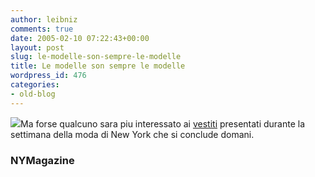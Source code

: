 ```yaml
---
author: leibniz
comments: true
date: 2005-02-10 07:22:43+00:00
layout: post
slug: le-modelle-son-sempre-le-modelle
title: Le modelle son sempre le modelle
wordpress_id: 476
categories:
- old-blog
---
```


![](http://img.photobucket.com/albums/v197/tinker2/BUTTONS%20AND%20STUFF/NewPicture.png)Ma forse qualcuno sara piu interessato ai [vestiti](http://www.newyorkmetro.com/fashion/fashionshows/) presentati durante la settimana della moda di New York che si conclude domani.




### NYMagazine
